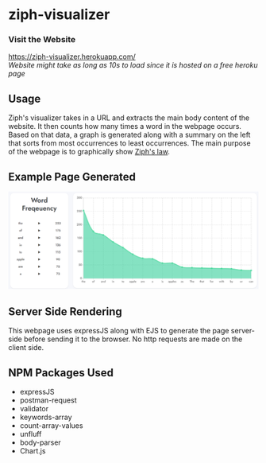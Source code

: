 # ziph-visualizer
### Visit the Website

https://ziph-visualizer.herokuapp.com/  
*Website might take as long as 10s to load since it is hosted on a free heroku page*

## Usage
Ziph's visualizer takes in a URL and extracts the main body content of the website. It then counts how many times a word in the webpage
occurs. Based on that data, a graph is generated along with a summary on the left that sorts from most occurrences to least occurrences. The main purpose of the webpage is to graphically show [Ziph's law](https://en.wikipedia.org/wiki/Zipf%27s_law).

## Example Page Generated
![Example Page](https://raw.githubusercontent.com/Isaac-Tong/ziph-visualizer/master/ss/graphandtext.png)

## Server Side Rendering
This webpage uses expressJS along with EJS to generate the page server-side before sending it to the browser. No http requests are made on the client side.

## NPM Packages Used
* expressJS
* postman-request
* validator
* keywords-array
* count-array-values
* unfluff
* body-parser
* Chart.js
